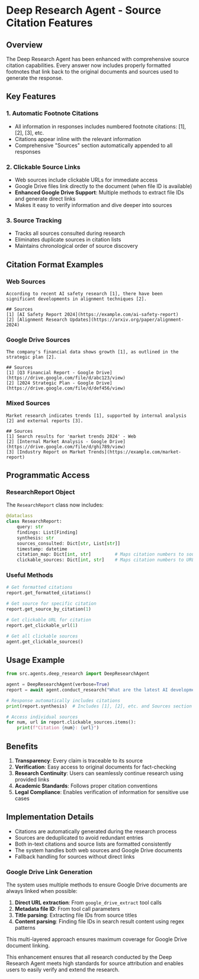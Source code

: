 # Deep Research Agent - Source Citation Features

## Overview

The Deep Research Agent has been enhanced with comprehensive source citation capabilities. Every answer now includes properly formatted footnotes that link back to the original documents and sources used to generate the response.

## Key Features

### 1. Automatic Footnote Citations
- All information in responses includes numbered footnote citations: [1], [2], [3], etc.
- Citations appear inline with the relevant information
- Comprehensive "Sources" section automatically appended to all responses

### 2. Clickable Source Links
- Web sources include clickable URLs for immediate access
- Google Drive files link directly to the document (when file ID is available)
- **Enhanced Google Drive Support**: Multiple methods to extract file IDs and generate direct links
- Makes it easy to verify information and dive deeper into sources

### 3. Source Tracking
- Tracks all sources consulted during research
- Eliminates duplicate sources in citation lists
- Maintains chronological order of source discovery

## Citation Format Examples

### Web Sources
```
According to recent AI safety research [1], there have been significant developments in alignment techniques [2].

## Sources
[1] [AI Safety Report 2024](https://example.com/ai-safety-report)
[2] [Alignment Research Updates](https://arxiv.org/paper/alignment-2024)
```

### Google Drive Sources
```
The company's financial data shows growth [1], as outlined in the strategic plan [2].

## Sources
[1] [Q3 Financial Report - Google Drive](https://drive.google.com/file/d/abc123/view)
[2] [2024 Strategic Plan - Google Drive](https://drive.google.com/file/d/def456/view)
```

### Mixed Sources
```
Market research indicates trends [1], supported by internal analysis [2] and external reports [3].

## Sources
[1] Search results for 'market trends 2024' - Web
[2] [Internal Market Analysis - Google Drive](https://drive.google.com/file/d/ghi789/view)
[3] [Industry Report on Market Trends](https://example.com/market-report)
```

## Programmatic Access

### ResearchReport Object
The `ResearchReport` class now includes:

```python
@dataclass
class ResearchReport:
    query: str
    findings: List[Finding]
    synthesis: str
    sources_consulted: Dict[str, List[str]]
    timestamp: datetime
    citation_map: Dict[int, str]         # Maps citation numbers to sources
    clickable_sources: Dict[int, str]    # Maps citation numbers to URLs
```

### Useful Methods

```python
# Get formatted citations
report.get_formatted_citations()

# Get source for specific citation
report.get_source_by_citation(1)

# Get clickable URL for citation
report.get_clickable_url(1)

# Get all clickable sources
agent.get_clickable_sources()
```

## Usage Example

```python
from src.agents.deep_research import DeepResearchAgent

agent = DeepResearchAgent(verbose=True)
report = await agent.conduct_research("What are the latest AI developments?")

# Response automatically includes citations
print(report.synthesis)  # Includes [1], [2], etc. and Sources section

# Access individual sources
for num, url in report.clickable_sources.items():
    print(f"Citation {num}: {url}")
```

## Benefits

1. **Transparency**: Every claim is traceable to its source
2. **Verification**: Easy access to original documents for fact-checking
3. **Research Continuity**: Users can seamlessly continue research using provided links
4. **Academic Standards**: Follows proper citation conventions
5. **Legal Compliance**: Enables verification of information for sensitive use cases

## Implementation Details

- Citations are automatically generated during the research process
- Sources are deduplicated to avoid redundant entries
- Both in-text citations and source lists are formatted consistently
- The system handles both web sources and Google Drive documents
- Fallback handling for sources without direct links

### Google Drive Link Generation

The system uses multiple methods to ensure Google Drive documents are always linked when possible:

1. **Direct URL extraction**: From `google_drive_extract` tool calls
2. **Metadata file ID**: From tool call parameters
3. **Title parsing**: Extracting file IDs from source titles
4. **Content parsing**: Finding file IDs in search result content using regex patterns

This multi-layered approach ensures maximum coverage for Google Drive document linking.

This enhancement ensures that all research conducted by the Deep Research Agent meets high standards for source attribution and enables users to easily verify and extend the research. 